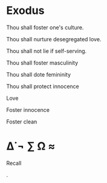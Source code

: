 # Exodus

 Thou shall foster one's culture.

 Thou shall nurture desegregated love.

 Thou shall not lie if self-serving.

 Thou shall foster masculinity

 Thou shall dote femininity

 Thou shall protect innocence

 Love

 Foster innocence

 Foster clean
 
# ∆˙¬ ∑ Ω ≈


 Recall

.
